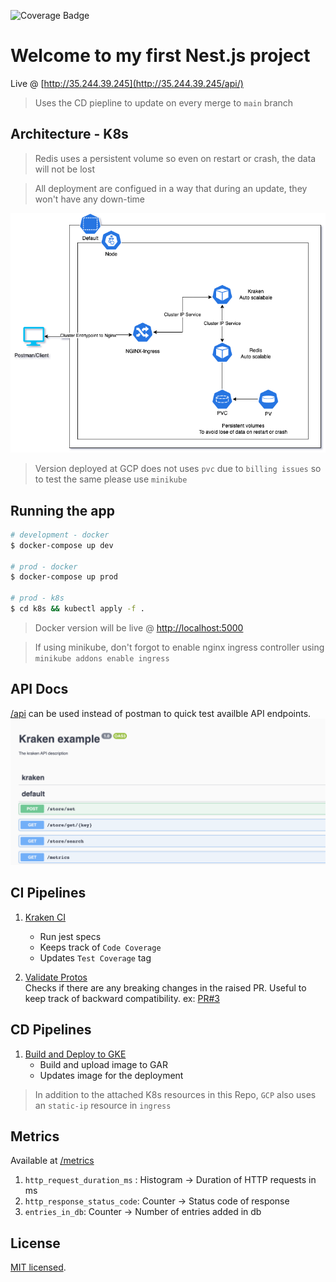 ![Coverage Badge](https://img.shields.io/endpoint?url=https://gist.githubusercontent.com/im-Amitto/bd05d63d439573472355d21e7b274e08/raw/lummo__heads_main.json)

# Welcome to my first Nest.js project

Live @ [http://35.244.39.245](http://35.244.39.245/api/) 
> Uses the CD piepline to update on every merge to `main` branch
## Architecture - K8s
> Redis uses a persistent volume so even on restart or crash, the data will not be lost  

> All deployment are configued in a way that during an update, they won't have any down-time  

![](./images/k8s.png)  

> Version deployed at GCP does not uses `pvc` due to `billing issues` so to test the same please use `minikube`
## Running the app

```bash
# development - docker
$ docker-compose up dev

# prod - docker
$ docker-compose up prod

# prod - k8s
$ cd k8s && kubectl apply -f .
```
> Docker version will be live @ [http://localhost:5000](http://localhost:5000/api)  

> If using minikube, don't forgot to enable nginx ingress controller using `minikube addons enable ingress`

## API Docs
[/api](http://35.244.39.245/api/) can be used instead of postman to quick test availble API endpoints.
![](./images/api.png)

## CI Pipelines

1. [Kraken CI](https://github.com/im-Amitto/lummo/actions/workflows/ci.yaml)  
    - Run jest specs  
    - Keeps track of `Code Coverage`
    - Updates `Test Coverage` tag

2. [Validate Protos](https://github.com/im-Amitto/lummo/actions/workflows/buf-breaking.yml)  
    Checks if there are any breaking changes in the raised PR. Useful to keep track of backward compatibility. ex: [PR#3](https://github.com/im-Amitto/lummo/pull/3/files)

## CD Pipelines

1. [Build and Deploy to GKE](https://github.com/im-Amitto/lummo/actions/workflows/deploy.yml)  
    - Build and upload image to GAR  
    - Updates image for the deployment

> In addition to the attached K8s resources in this Repo, `GCP` also uses an `static-ip` resource in `ingress`

## Metrics
Available at [/metrics](http://35.244.39.245/metrics)  
1. `http_request_duration_ms` : Histogram -> Duration of HTTP requests in ms  
2. `http_response_status_code`: Counter -> Status code of response
3. `entries_in_db`: Counter -> Number of entries added in db
## License
[MIT licensed](LICENSE).